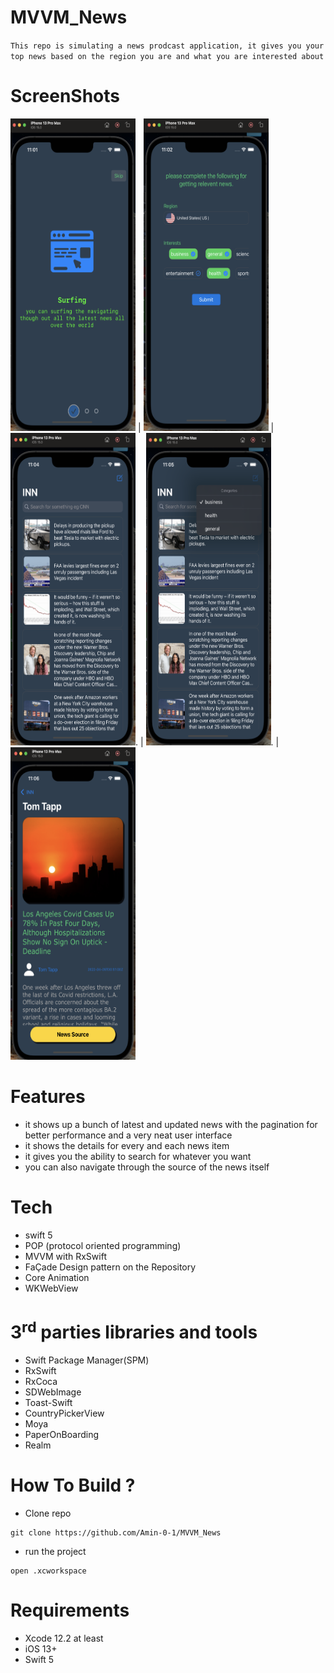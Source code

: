 # MVVM_News
 
`
This repo is simulating a news prodcast application, it gives you your top news based on the region you are and what you are interested about
`

# ScreenShots
<img src="images/onboard.png" width="200" height="500">   |   <img src="images/config.png" width="200" height="500">  | <img src="images/list.png" width="200" height="500">.  | <img src="images/filter.png" width="200" height="500">.  | <img src="images/details.png" width="200" height="500">


# Features
* it shows up a bunch of latest and updated news with the pagination for better performance and a very neat user interface
* it shows the details for every and each news item 
* it gives you the ability to search for whatever you want
* you can also navigate through the source of the news itself

# Tech
* swift 5
* POP (protocol oriented programming)
* MVVM with RxSwift
* FaÇade Design pattern on the Repository 
* Core Animation
* WKWebView


# 3<sup>rd</sup> parties libraries and tools
* Swift Package Manager(SPM)
* RxSwift
* RxCoca
* SDWebImage
* Toast-Swift
* CountryPickerView
* Moya
* PaperOnBoarding
* Realm



# How To Build ?
* Clone repo
```
git clone https://github.com/Amin-0-1/MVVM_News
```
* run the project
```
open .xcworkspace
```
# Requirements
* Xcode 12.2 at least
* iOS 13+
* Swift 5

